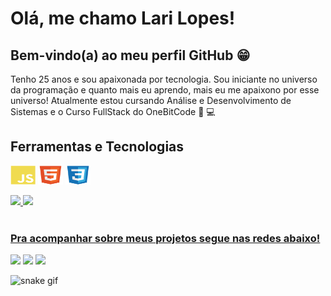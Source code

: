 # Olá, me chamo Lari Lopes!

## Bem-vindo(a) ao meu perfil GitHub 😁

Tenho 25 anos e sou apaixonada por tecnologia. Sou iniciante no universo da programação e quanto mais eu aprendo, mais eu me apaixono por esse universo! Atualmente estou cursando Análise e Desenvolvimento de Sistemas e o Curso FullStack do OneBitCode :purple_heart: :computer: 

## Ferramentas e Tecnologias
</div>
<div style="display: inline_block">
  <img align="center" alt="Js" height="30" width="40" src="https://raw.githubusercontent.com/devicons/devicon/master/icons/javascript/javascript-plain.svg">
  <img align="center" alt="HTML" height="30" width="40" src="https://raw.githubusercontent.com/devicons/devicon/master/icons/html5/html5-original.svg">
  <img align="center" alt="CSS" height="30" width="40" src="https://raw.githubusercontent.com/devicons/devicon/master/icons/css3/css3-original.svg">
</div>
          
 <br>
                         
 <div>
   <a href="https://github.com/Lari-Lopes">
    <img height="180em" src="https://github-readme-stats.vercel.app/api?username=Lari-Lopes&show_icons=true&theme=synthwave&include_all_commits=true&count_private=true"/>
   <img height="180em" src="https://github-readme-stats.vercel.app/api/top-langs/?username=Lari-Lopes&layout=compact&langs_count=6&theme=tokyonight"/>

</div>

 
 <br>
 
  ### Pra acompanhar sobre meus projetos segue nas redes abaixo!
 
<div> 
  <a href="https://instagram.com/larissa_nathielle"target="_blank"><img src="https://img.shields.io/badge/-Instagram-%23E4405F?style=for-the-badge&logo=instagram&logoColor=white" target="_blank"></a> 
  <a href = "mailto:laradev22@gmail.com"><img src="https://img.shields.io/badge/-Gmail-%23333?style=for-the-badge&logo=gmail&logoColor=white" target="_blank"></a>
  <a href="https://www.linkedin.com/in/larissa-nathielle-lopes" target="_blank"><img src="https://img.shields.io/badge/-LinkedIn-%230077B5?style=for-the-badge&logo=linkedin&logoColor=white" target="_blank"></a> 
 
  ![snake gif](https://github.com/Lari-Lopes/Lari-Lopesv/blob/output/github-contribution-grid-snake.svg)

</div>
